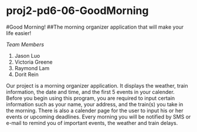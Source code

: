 proj2-pd6-06-GoodMorning
========================


#Good Morning!
##The morning organizer application that will make your life easier!

*Team Members*
  1. Jason Luo
  2. Victoria Greene
  3. Raymond Lam
  4. Dorit Rein

  Our project is a morning organizer application. It displays the weather, train information, 
  the date and time, and the first 5 events in your calender. Before you begin using this program,
  you are required to input certain information such as your name, your address, and the train(s)
  you take in the morning. There is also a calender page for the user to input his or her events
  or upcoming deadlines. Every morning you will be notified by SMS or e-mail to remind you of 
  important events, the weather and train delays.
